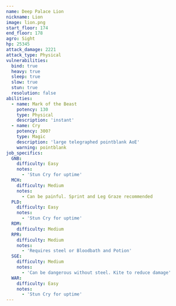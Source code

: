 ```yaml
---
name: Deep Palace Lion
nickname: Lion
image: lion.png
start_floor: 174
end_floor: 178
agro: Sight
hp: 25345
attack_damage: 2221
attack_type: Physical
vulnerabilities:
  bind: true
  heavy: true
  sleep: true
  slow: true
  stun: true
  resolution: false
abilities:
  - name: Mark of the Beast
    potency: 130
    type: Physical
    description: 'instant'
  - name: Cry
    potency: 300?
    type: Magic
    description: 'large telegraphed pointblank AoE'
    warning: pointblank
job_specifics:
  GNB:
    difficulty: Easy
    notes:
      - 'Stun Cry for uptime'
  MCH:
    difficulty: Medium
    notes:
      - Can be painful. Sprint and Leg Graze recommended
  PLD:
    difficulty: Easy
    notes:
      - 'Stun Cry for uptime'
  RDM:
    difficulty: Medium
  RPR:
    difficulty: Medium
    notes:
      - 'Requires steel or Bloodbath and Potion'
  SGE:
    difficulty: Medium
    notes:
      - 'Can be dangerous without steel. Kite to reduce damage'
  WAR:
    difficulty: Easy
    notes:
      - 'Stun Cry for uptime'
---
```

